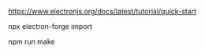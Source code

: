 https://www.electronjs.org/docs/latest/tutorial/quick-start

npx electron-forge import

npm run make
